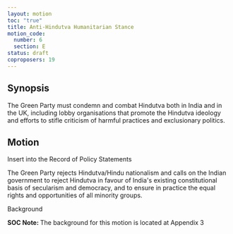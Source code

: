 ```yaml
---
layout: motion
toc: "true"
title: Anti-Hindutva Humanitarian Stance
motion_code:
  number: 6
  section: E
status: draft
coproposers: 19
---
```

## Synopsis

The Green Party must condemn and combat Hindutva both in India and in the UK, including lobby organisations that promote the Hindutva ideology and efforts to stifle criticism of harmful practices and exclusionary politics.

## Motion

Insert into the Record of Policy Statements

The Green Party rejects Hindutva/Hindu nationalism and calls on the Indian government to reject Hindutva in favour of India's existing constitutional basis of secularism and democracy, and to ensure in practice the equal rights and opportunities of all minority groups.

Background

<p class="alert d-inline-block alert-primary"><strong>SOC Note: </strong> The background for this motion is located at Appendix 3</p>